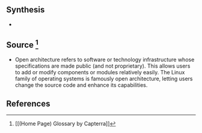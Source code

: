 ## Synthesis
- 
## Source [^1]
- Open architecture refers to software or technology infrastructure whose specifications are made public (and not proprietary). This allows users to add or modify components or modules relatively easily. The Linux family of operating systems is famously open architecture, letting users change the source code and enhance its capabilities.
## References

[^1]: [[(Home Page) Glossary by Capterra]]